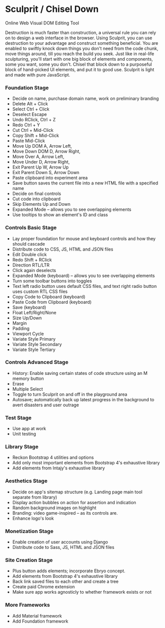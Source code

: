 # Sculprit / Chisel Down
Online Web Visual DOM Editing Tool
  
Destruction is much faster than construction, a universal rule you can rely on to design a web interface in the browser. Using Sculprit, you can use destruction to your advantage and construct something beneficial. You are enabled to swiftly knock down things you don't need from the code chunk, move things around, till you reach the build you seek. Just like in real-life sculpturing, you'll start with one big block of elements and components, some you want, some you don't. Chisel that block down to a purposeful block of hand-picked UI elements, and put it to good use. Sculprit is light and made with pure JavaScript.
 
### Foundation Stage
  - Decide on name, purchase domain name, work on preliminary branding
  - Delete            Alt + Click
  - Select            Ctrl + Click
  - Deselect          Escape
  - Undo              RClick,         Ctrl + Z
  - Redo              Ctrl + Y
  - Cut               Ctrl + Mid-Click
  - Copy              Shift + Mid-Click
  - Paste             Mid-Click
  - Move Up DOM       A, Arrow Left, 
  - Move Down DOM     D, Arrow Right, 
  - Move Over         A, Arrow Left, 
  - Move Under        D, Arrow Right, 
  - Exit Parent Up    W, Arrow Up
  - Exit Parent Down  S, Arrow Down
  - Paste clipboard into experiment area
  - Save button saves the current file into a new HTML file with a specified name
  - Decide on final controls
  - Cut code into clipboard
  - Skip Elements Up and Down
  - Expanded Mode – allows you to see overlapping elements 
  - Use tooltips to show an element's ID and class

### Controls Basic Stage
  - Lay proper foundation for mouse and keyboard controls and how they should cascade
  - Distribute code to CSS, JS, HTML and JSON files
  - Edit              Double click
  - Redo              Shift + RClick
  - Direction RTL/LTR
  - Click again deselects
  - Expanded Mode (keyboard) – allows you to see overlapping elements 
  - Turn some toolbar buttons into toggles
  - Text left radio button uses default CSS files, and text right radio button uses custom RTL CSS files
  - Copy Code to Clipboard (keyboard)
  - Paste Code from Clipboard (keyboard)
  - Save (keyboard)
  - Float Left/Right/None
  - Size Up/Down
  - Margin
  - Padding
  - Viewport Cycle
  - Variate Style Primary 
  - Variate Style Secondary 
  - Variate Style Tertiary 

### Controls Advanced Stage
  - History: Enable saving certain states of code structure using an M memory button
  - Erase
  - Multiple Select
  - Toggle to turn Sculprit on and off in the playground area
  - Autosave; automatically back up latest progress in the background to avert disasters and user outrage

### Test Stage
  - Use app at work
  - Unit testing

### Library Stage
  - Reckon Bootstrap 4 utilities and options
  - Add only most important elements from Bootstrap 4's exhaustive library
  - Add elements from Intajy's exhaustive library  

### Aesthetics Stage
  - Decide on app's sitemap structure (e.g. Landing page main tool separate from library)
  - Display action bubbles on action for assertion and indication
  - Random background images on highlight
  - Branding: video game-inspired – as its controls are.
  - Enhance logo's look

### Monetization Stage
  - Enable creation of user accounts using Django
  - Distribute code to Sass, JS, HTML and JSON files

### Site Creation Stage
  - Plus button adds elements; incorporate Ebryo concept.
  - Add elements from Bootstrap 4's exhaustive library
  - Back link saved files to each other and create a tree
  - Create paid Chrome extension 
  - Make sure app works agnosticly to whether framework exists or not

### More Frameworks
  - Add Material framework
  - Add Foundation framework
